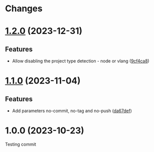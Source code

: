 # Changes

# [1.2.0](https://github.com/prantlf/publish-release-action/compare/v1.1.0...v1.2.0) (2023-12-31)

## Features

* Allow disabling the project type detection - node or vlang ([9cf4ca8](https://github.com/prantlf/publish-release-action/commit/9cf4ca8604f90b6943623b95ed4c6f7aa2db1aca))

# [1.1.0](https://github.com/prantlf/publish-release-action/compare/v1.0.0...v1.1.0) (2023-11-04)

## Features

* Add parameters no-commit, no-tag and no-push ([da67def](https://github.com/prantlf/publish-release-action/commit/da67def7465bf552754640fc3bc9676c1923c63f))

# 1.0.0 (2023-10-23)

Testing commit
